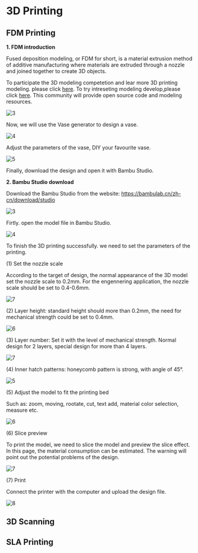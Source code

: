 # 3D Printing
## FDM Printing
**1. FDM introduction**

Fused deposition modeling, or FDM for short, is a material extrusion method of additive manufacturing where materials are extruded through a nozzle and joined together to create 3D objects. 

To participate the 3D modeling competetion and lear more 3D printing modeling. please click [here](https://www.makerworld.com/zh/contests/86?name=Mini+Casino#tab-Entries). To try intreseting modeling develop,please click [here](https://makerworld.com/zh/makerlab/parametricModelMaker?from=makerlab). This community will provide open source code and modeling resources.

![3](https://unncfab.oss-cn-hangzhou.aliyuncs.com/img/yanbing/%E5%B1%8F%E5%B9%95%E6%88%AA%E5%9B%BE%202025-04-08%20142614.png)

Now, we will use the Vase generator to design a vase. 

![4](https://unncfab.oss-cn-hangzhou.aliyuncs.com/img/yanbing/%E5%B1%8F%E5%B9%95%E6%88%AA%E5%9B%BE%202025-04-08%20144826.png)

Adjust the parameters of the vase, DIY your favourite vase.

![5](https://unncfab.oss-cn-hangzhou.aliyuncs.com/img/yanbing/%E5%B1%8F%E5%B9%95%E6%88%AA%E5%9B%BE%202025-04-08%20153916.png)

Finally, download the design and open it with Bambu Studio.

**2. Bambu Studio download**

Download the Bambu Studio from the website: https://bambulab.cn/zh-cn/download/studio

![3](https://unncfab.oss-cn-hangzhou.aliyuncs.com/img/yanbing/%E5%B1%8F%E5%B9%95%E6%88%AA%E5%9B%BE%202025-04-08%20143234.png)

Firtly. open the model file in Bambu Studio.

![4](https://unncfab.oss-cn-hangzhou.aliyuncs.com/img/yanbing/%E5%B1%8F%E5%B9%95%E6%88%AA%E5%9B%BE%202025-04-08%20170124.png)

To finish the 3D printing successfully. we need to set the parameters of the printing.

(1) Set the nozzle scale

According to the target of design, the normal appearance of the 3D model set the nozzle scale to 0.2mm. For the engennering application, the nozzle scale should be set to 0.4-0.6mm.

![7](https://unncfab.oss-cn-hangzhou.aliyuncs.com/img/yanbing/%E5%B1%8F%E5%B9%95%E6%88%AA%E5%9B%BE%202025-04-08%20171507.png)

(2) Layer height: standard height should more than 0.2mm, the need for mechanical strength could be set to 0.4mm.

![6](https://unncfab.oss-cn-hangzhou.aliyuncs.com/img/yanbing/%E5%B1%8F%E5%B9%95%E6%88%AA%E5%9B%BE%202025-04-08%20171426.png)

(3) Layer number: Set it with the level of mechanical strength. Normal design for 2 layers, special design for more than 4 layers.

![7](https://unncfab.oss-cn-hangzhou.aliyuncs.com/img/yanbing/%E5%B1%8F%E5%B9%95%E6%88%AA%E5%9B%BE%202025-04-08%20171652.png)

(4) Inner hatch patterns: honeycomb pattern is strong, with angle of 45°.

![5](https://unncfab.oss-cn-hangzhou.aliyuncs.com/img/yanbing/%E5%B1%8F%E5%B9%95%E6%88%AA%E5%9B%BE%202025-04-08%20171331.png)

(5) Adjust the model to fit the printing bed

Such as: zoom, moving, rootate, cut, text add, material color selection, measure etc.

![6](https://unncfab.oss-cn-hangzhou.aliyuncs.com/img/yanbing/%E5%B1%8F%E5%B9%95%E6%88%AA%E5%9B%BE%202025-04-08%20171907.png)

(6) Slice preview

To print the model, we need to slice the model and preview the slice effect. In this page, the material consumption can be estimated. The warning will point out the potential problems of the design.

![7](https://unncfab.oss-cn-hangzhou.aliyuncs.com/img/yanbing/%E5%B1%8F%E5%B9%95%E6%88%AA%E5%9B%BE%202025-04-08%20173144.png)

(7) Print

Connect the printer with the computer and upload the design file.

![8](https://unncfab.oss-cn-hangzhou.aliyuncs.com/img/yanbing/%E5%B1%8F%E5%B9%95%E6%88%AA%E5%9B%BE%202025-04-08%20173202.png)

## 3D Scanning
## SLA Printing